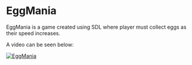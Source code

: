# EggMania

EggMania is a game created using SDL where player must collect eggs as their speed increases. 

A video can be seen below:

[![EggMania](https://img.youtube.com/vi/IrshBwwS0YE/0.jpg)](https://www.youtube.com/watch?v=IrshBwwS0YE)

